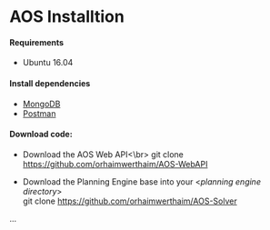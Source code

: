 # AOS Installtion
#### Requirements
* Ubuntu 16.04
#### Install dependencies
* [MongoDB](https://docs.mongodb.com/manual/tutorial/install-mongodb-on-ubuntu/) 
* [Postman](https://www.postman.com/downloads/)
#### Download code:
* Download the AOS Web API<\br>
git clone https://github.com/orhaimwerthaim/AOS-WebAPI 

* Download the Planning Engine base into your <_planning engine directory_> </br>
git clone https://github.com/orhaimwerthaim/AOS-Solver

...
